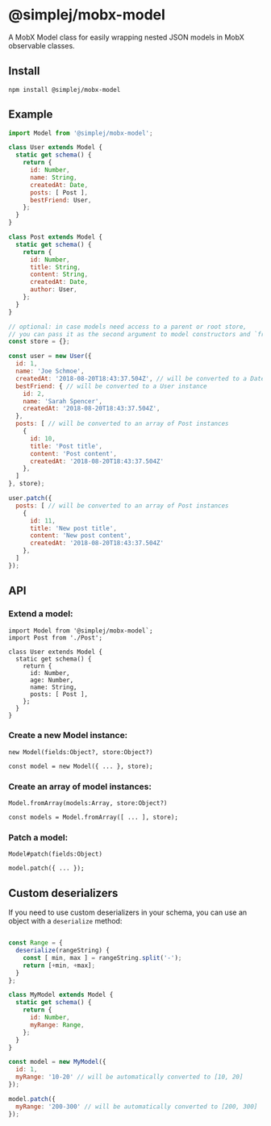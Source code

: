 # @simplej/mobx-model

A MobX Model class for easily wrapping nested JSON models in MobX observable classes.

## Install

```
npm install @simplej/mobx-model
```

## Example

```js
import Model from '@simplej/mobx-model';

class User extends Model {
  static get schema() {
    return {
      id: Number,
      name: String,
      createdAt: Date,
      posts: [ Post ],
      bestFriend: User,
    };
  }
}

class Post extends Model {
  static get schema() {
    return {
      id: Number,
      title: String,
      content: String,
      createdAt: Date,
      author: User,
    };
  }
}

// optional: in case models need access to a parent or root store,
// you can pass it as the second argument to model constructors and `fromArray`
const store = {};

const user = new User({
  id: 1,
  name: 'Joe Schmoe',
  createdAt: '2018-08-20T18:43:37.504Z', // will be converted to a Date
  bestFriend: { // will be converted to a User instance
    id: 2,
    name: 'Sarah Spencer',
    createdAt: '2018-08-20T18:43:37.504Z',
  },
  posts: [ // will be converted to an array of Post instances
    {
      id: 10,
      title: 'Post title',
      content: 'Post content',
      createdAt: '2018-08-20T18:43:37.504Z'
    },
  ]
}, store);

user.patch({
  posts: [ // will be converted to an array of Post instances
    {
      id: 11,
      title: 'New post title',
      content: 'New post content',
      createdAt: '2018-08-20T18:43:37.504Z'
    },
  ]
});
```

## API

### Extend a model:

```
import Model from '@simplej/mobx-model`;
import Post from './Post';

class User extends Model {
  static get schema() {
    return {
      id: Number,
      age: Number,
      name: String,
      posts: [ Post ],
    };
  }
}
```

### Create a new Model instance:

`new Model(fields:Object?, store:Object?)`

```
const model = new Model({ ... }, store);
```

### Create an array of model instances:

`Model.fromArray(models:Array, store:Object?)`

```
const models = Model.fromArray([ ... ], store);
```

### Patch a model:

`Model#patch(fields:Object)`

```
model.patch({ ... });
```

## Custom deserializers

If you need to use custom deserializers in your schema, you can use an object with a `deserialize` method:

```js

const Range = {
  deserialize(rangeString) {
    const [ min, max ] = rangeString.split('-');
    return [+min, +max];
  }
};

class MyModel extends Model {
  static get schema() {
    return {
      id: Number,
      myRange: Range,
    };
  }
}

const model = new MyModel({
  id: 1,
  myRange: '10-20' // will be automatically converted to [10, 20]
});

model.patch({
  myRange: '200-300' // will be automatically converted to [200, 300]
});
```

